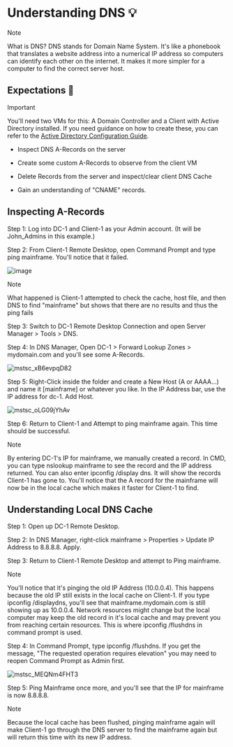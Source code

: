 <h1>Understanding DNS 💡</h1>

> [!Note]
> What is DNS?
> DNS stands for Domain Name System. It's like a phonebook that translates a website address into a numerical IP address so computers can identify each other on the internet. It makes it more simpler for a computer to find the correct server host.

<h2>Expectations 🤔</h2>

> [!Important]
> You'll need two VMs for this: A Domain Controller and a Client with Active Directory installed. If you need guidance on how to create these, you can refer to the [Active Directory Configuration Guide](https://github.com/EMoniSmall/ad-configure).

- Inspect DNS A-Records on the server

- Create some custom A-Records to observe from the client VM

- Delete Records from the server and inspect/clear client DNS Cache

- Gain an understanding of "CNAME" records. 

<h2>Inspecting A-Records </h2>

Step 1: Log into DC-1 and Client-1 as your Admin account. (It will be John_Admins in this example.)

Step 2: From Client-1 Remote Desktop, open Command Prompt and type ping mainframe. You'll notice that it failed. 

![image](https://github.com/EMoniSmall/DNS/assets/166156618/8606c430-bd39-46b3-bb37-6341ea502510)

> [!Note]
> What happened is Client-1 attempted to check the cache, host file, and then DNS to find "mainframe" but shows that there are no results and thus the ping fails

Step 3: Switch to DC-1 Remote Desktop Connection and open Server Manager > Tools > DNS.

Step 4: In DNS Manager, Open DC-1 > Forward Lookup Zones > mydomain.com and you'll see some A-Records. 

![mstsc_xB6evpqD82](https://github.com/EMoniSmall/DNS/assets/166156618/ebb15a92-d611-43e0-b74a-18fd8f95dc7c)

Step 5: Right-Click inside the folder and create a New Host (A or AAAA...) and name it [mainframe] or whatever you like. In the IP Address bar, use the IP address for dc-1. Add Host.

![mstsc_oLG09jYhAv](https://github.com/EMoniSmall/DNS/assets/166156618/c5a236d7-48e8-427f-9f16-d5a470998657)

Step 6: Return to Client-1 and Attempt to ping mainframe again. This time should be successful.

> [!Note]
> By entering DC-1's IP for mainframe, we manually created a record. In CMD, you can type nslookup mainframe to see the record and the IP address returned. You can also enter ipconfig /display dns. It will show the records Client-1 has gone to. You'll notice that the A record for the mainframe will now be in the local cache which makes it faster for Client-1 to find.

<h2>Understanding Local DNS Cache</h2>

Step 1: Open up DC-1 Remote Desktop. 

Step 2: In DNS Manager, right-click mainframe > Properties > Update IP Address to 8.8.8.8. Apply.

Step 3: Return to Client-1 Remote Desktop and attempt to Ping mainframe. 

> [!Note]
> You'll notice that it's pinging the old IP Address (10.0.0.4). This happens because the old IP still exists in the local cache on Client-1. If you type ipconfig /displaydns, you'll see that mainframe.mydomain.com is still showing up as 10.0.0.4. Network resources might change but the local computer may keep the old record in it's local cache and may prevent you from reaching certain resources. This is where ipconfig /flushdns in command prompt is used.

Step 4: In Command Prompt, type ipconfig /flushdns. If you get the message, "The requested operation requires elevation" you may need to reopen Command Prompt as Admin first. 

![mstsc_MEQNm4FHT3](https://github.com/EMoniSmall/DNS/assets/166156618/1abc11ff-022a-4c01-97f1-f134bcdba589)

Step 5: Ping Mainframe once more, and you'll see that the IP for mainframe is now 8.8.8.8. 

> [!Note]
> Because the local cache has been flushed, pinging mainframe again will make Client-1 go through the DNS server to find the mainframe again but will return this time with its new IP address. 




